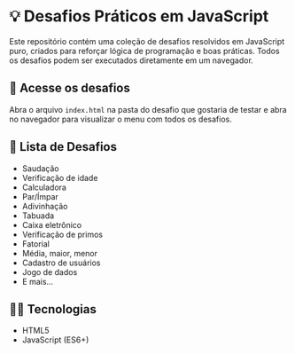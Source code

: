 # 💡 Desafios Práticos em JavaScript

Este repositório contém uma coleção de desafios resolvidos em JavaScript puro, criados para reforçar lógica de programação e boas práticas. Todos os desafios podem ser executados diretamente em um navegador.

## 🔗 Acesse os desafios

Abra o arquivo `index.html` na pasta do desafio que gostaria de testar e abra no navegador para visualizar o menu com todos os desafios.

## 🧩 Lista de Desafios

- Saudação
- Verificação de idade
- Calculadora
- Par/Ímpar
- Adivinhação
- Tabuada
- Caixa eletrônico
- Verificação de primos
- Fatorial
- Média, maior, menor
- Cadastro de usuários
- Jogo de dados
- E mais...

## 👨‍💻 Tecnologias

- HTML5
- JavaScript (ES6+)
